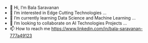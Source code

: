 - 👋 Hi, I’m Bala Saravanan
- 👀 I’m interested in Edge Cutting Technologies ...
- 🌱 I’m currently learning Data Science and Machine Learning ...
- 💞️ I’m looking to collaborate on AI Technologies Projects ...
- 📫 How to reach me https://www.linkedin.com/in/bala-saravanan-777a49123

<!---
baala-saravanan/baala-saravanan is a ✨ special ✨ repository because its `README.md` (this file) appears on your GitHub profile.
You can click the Preview link to take a look at your changes.
--->
